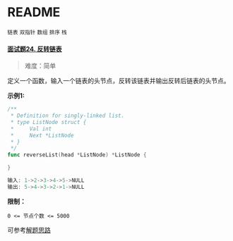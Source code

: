 # README

`链表`  `双指针` `数组` `排序` `栈`

#### [面试题24. 反转链表](https://leetcode-cn.com/problems/fan-zhuan-lian-biao-lcof/)

> 难度：简单

定义一个函数，输入一个链表的头节点，反转该链表并输出反转后链表的头节点。

**示例1:**

~~~go
/**
 * Definition for singly-linked list.
 * type ListNode struct {
 *     Val int
 *     Next *ListNode
 * }
 */
func reverseList(head *ListNode) *ListNode {

}

输入: 1->2->3->4->5->NULL
输出: 5->4->3->2->1->NULL
~~~



**限制：**

~~~
0 <= 节点个数 <= 5000
~~~



可参考[解题思路](https://leetcode-cn.com/problems/fan-zhuan-lian-biao-lcof/solution/fan-zhuan-lian-biao-yi-dong-de-shuang-zhi-zhen-jia/)

